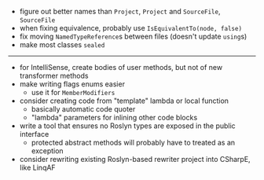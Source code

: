 - figure out better names than `Project`, `Project` and `SourceFile`, `SourceFile`
- when fixing equivalence, probably use `IsEquivalentTo(node, false)`
- fix moving `NamedTypeReference`s between files (doesn't update `using`s)
- make most classes `sealed`

---

- for IntelliSense, create bodies of user methods, but not of new transformer methods
- make writing flags enums easier
  - use it for `MemberModifiers`
- consider creating code from "template" lambda or local function  
  - basically automatic code quoter
  - "lambda" parameters for inlining other code blocks
- write a tool that ensures no Roslyn types are exposed in the public interface
  - protected abstract methods will probably have to treated as an exception
- consider rewriting existing Roslyn-based rewriter project into CSharpE, like LinqAF